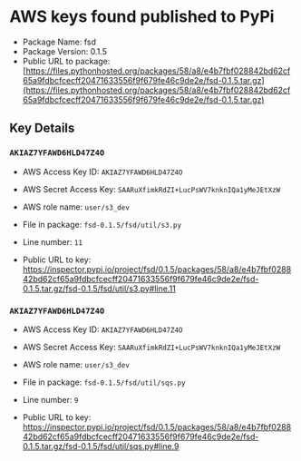 # AWS keys found published to PyPi

* Package Name: fsd
* Package Version: 0.1.5
* Public URL to package: [https://files.pythonhosted.org/packages/58/a8/e4b7fbf028842bd62cf65a9fdbcfcecff20471633556f9f679fe46c9de2e/fsd-0.1.5.tar.gz](https://files.pythonhosted.org/packages/58/a8/e4b7fbf028842bd62cf65a9fdbcfcecff20471633556f9f679fe46c9de2e/fsd-0.1.5.tar.gz)

## Key Details

### `AKIAZ7YFAWD6HLD47Z4O`

* AWS Access Key ID: `AKIAZ7YFAWD6HLD47Z4O`
* AWS Secret Access Key: `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` 
* AWS role name: `user/s3_dev`
* File in package: `fsd-0.1.5/fsd/util/s3.py`
* Line number: `11`

* Public URL to key: https://inspector.pypi.io/project/fsd/0.1.5/packages/58/a8/e4b7fbf028842bd62cf65a9fdbcfcecff20471633556f9f679fe46c9de2e/fsd-0.1.5.tar.gz/fsd-0.1.5/fsd/util/s3.py#line.11



### `AKIAZ7YFAWD6HLD47Z4O`

* AWS Access Key ID: `AKIAZ7YFAWD6HLD47Z4O`
* AWS Secret Access Key: `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` 
* AWS role name: `user/s3_dev`
* File in package: `fsd-0.1.5/fsd/util/sqs.py`
* Line number: `9`

* Public URL to key: https://inspector.pypi.io/project/fsd/0.1.5/packages/58/a8/e4b7fbf028842bd62cf65a9fdbcfcecff20471633556f9f679fe46c9de2e/fsd-0.1.5.tar.gz/fsd-0.1.5/fsd/util/sqs.py#line.9


